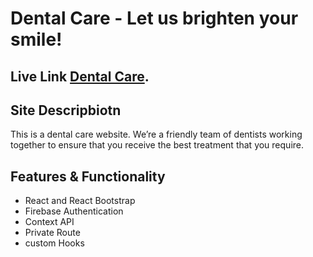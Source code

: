 # Dental Care - Let us brighten your smile!

## Live Link [Dental Care](https://dental-care-229ad.web.app/).

## Site Descripbiotn

This is a dental care website. We’re a friendly team of dentists working together to ensure that you receive the best treatment that you require.

## Features & Functionality
* React and React Bootstrap
* Firebase Authentication
* Context API
* Private Route
* custom Hooks